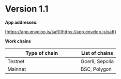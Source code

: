 # Version 1.1

**App addresses:**

[ ](https://app.envelop.is/saft)[https://app.envelop.is/saft](https://app.envelop.is/saft)

**Work chains**

<table><thead><tr><th width="226">Type of chain</th><th>List of chains</th></tr></thead><tbody><tr><td>Testnet</td><td>Goerli, Sepolia</td></tr><tr><td>Mainnet</td><td>BSC, Polygon</td></tr></tbody></table>
